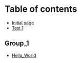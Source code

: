 # Table of contents

* [Initial page](README.md)
* [Test 1](slug_1.md)

## Group\_1

* [Hello\_World](group_1/test_world.md)

